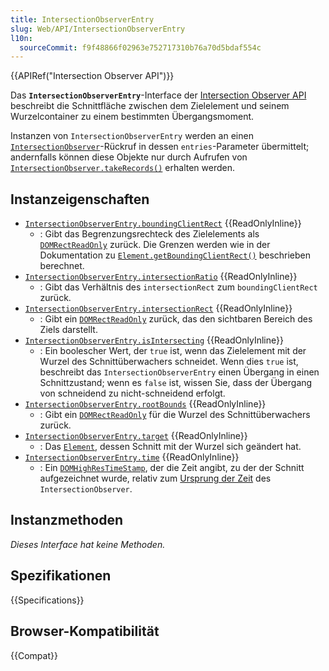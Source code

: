 ```yaml
---
title: IntersectionObserverEntry
slug: Web/API/IntersectionObserverEntry
l10n:
  sourceCommit: f9f48866f02963e752717310b76a70d5bdaf554c
---
```


{{APIRef("Intersection Observer API")}}

Das **`IntersectionObserverEntry`**-Interface der [Intersection Observer API](/de/docs/Web/API/Intersection_Observer_API) beschreibt die Schnittfläche zwischen dem Zielelement und seinem Wurzelcontainer zu einem bestimmten Übergangsmoment.

Instanzen von `IntersectionObserverEntry` werden an einen [`IntersectionObserver`](/de/docs/Web/API/IntersectionObserver)-Rückruf in dessen `entries`-Parameter übermittelt; andernfalls können diese Objekte nur durch Aufrufen von [`IntersectionObserver.takeRecords()`](/de/docs/Web/API/IntersectionObserver/takeRecords) erhalten werden.

## Instanzeigenschaften

- [`IntersectionObserverEntry.boundingClientRect`](/de/docs/Web/API/IntersectionObserverEntry/boundingClientRect) {{ReadOnlyInline}}
  - : Gibt das Begrenzungsrechteck des Zielelements als [`DOMRectReadOnly`](/de/docs/Web/API/DOMRectReadOnly) zurück. Die Grenzen werden wie in der Dokumentation zu [`Element.getBoundingClientRect()`](/de/docs/Web/API/Element/getBoundingClientRect) beschrieben berechnet.
- [`IntersectionObserverEntry.intersectionRatio`](/de/docs/Web/API/IntersectionObserverEntry/intersectionRatio) {{ReadOnlyInline}}
  - : Gibt das Verhältnis des `intersectionRect` zum `boundingClientRect` zurück.
- [`IntersectionObserverEntry.intersectionRect`](/de/docs/Web/API/IntersectionObserverEntry/intersectionRect) {{ReadOnlyInline}}
  - : Gibt ein [`DOMRectReadOnly`](/de/docs/Web/API/DOMRectReadOnly) zurück, das den sichtbaren Bereich des Ziels darstellt.
- [`IntersectionObserverEntry.isIntersecting`](/de/docs/Web/API/IntersectionObserverEntry/isIntersecting) {{ReadOnlyInline}}
  - : Ein boolescher Wert, der `true` ist, wenn das Zielelement mit der Wurzel des Schnittüberwachers schneidet. Wenn dies `true` ist, beschreibt das `IntersectionObserverEntry` einen Übergang in einen Schnittzustand; wenn es `false` ist, wissen Sie, dass der Übergang von schneidend zu nicht-schneidend erfolgt.
- [`IntersectionObserverEntry.rootBounds`](/de/docs/Web/API/IntersectionObserverEntry/rootBounds) {{ReadOnlyInline}}
  - : Gibt ein [`DOMRectReadOnly`](/de/docs/Web/API/DOMRectReadOnly) für die Wurzel des Schnittüberwachers zurück.
- [`IntersectionObserverEntry.target`](/de/docs/Web/API/IntersectionObserverEntry/target) {{ReadOnlyInline}}
  - : Das [`Element`](/de/docs/Web/API/Element), dessen Schnitt mit der Wurzel sich geändert hat.
- [`IntersectionObserverEntry.time`](/de/docs/Web/API/IntersectionObserverEntry/time) {{ReadOnlyInline}}
  - : Ein [`DOMHighResTimeStamp`](/de/docs/Web/API/DOMHighResTimeStamp), der die Zeit angibt, zu der der Schnitt aufgezeichnet wurde, relativ zum [Ursprung der Zeit](/de/docs/Web/API/Performance/timeOrigin) des `IntersectionObserver`.

## Instanzmethoden

_Dieses Interface hat keine Methoden._

## Spezifikationen

{{Specifications}}

## Browser-Kompatibilität

{{Compat}}
